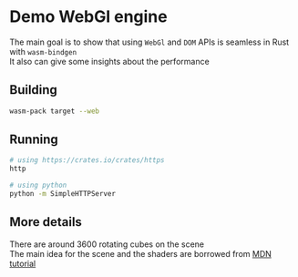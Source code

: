 # Demo WebGl engine

The main goal is to show that using `WebGl` and `DOM` APIs is seamless in Rust with `wasm-bindgen`<br>
It also can give some insights about the performance

## Building

```bash
wasm-pack target --web
```

## Running

```bash
# using https://crates.io/crates/https
http

# using python
python -m SimpleHTTPServer
```

## More details

There are around 3600 rotating cubes on the scene<br>
The main idea for the scene and the shaders are borrowed from
[MDN tutorial](https://developer.mozilla.org/en-US/docs/Web/API/WebGL_API/Tutorial/Creating_3D_objects_using_WebGL)
